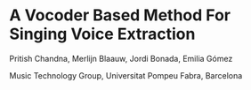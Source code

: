 
<h1>A Vocoder Based Method For Singing Voice Extraction</h1>

Pritish Chandna, Merlijn Blaauw, Jordi Bonada, Emilia Gómez

Music Technology Group, Universitat Pompeu Fabra, Barcelona

